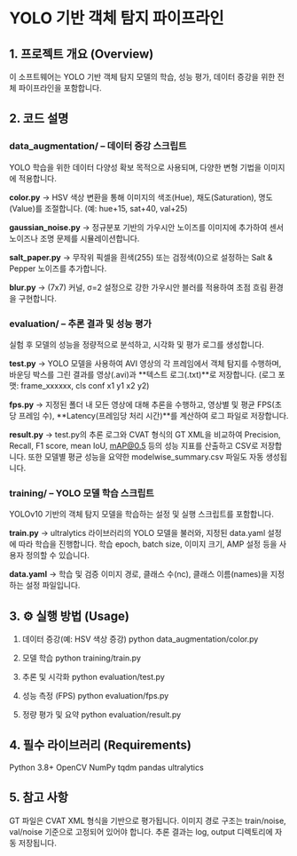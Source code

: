 # YOLO 기반 객체 탐지 파이프라인

## 1. 프로젝트 개요 (Overview)
이 소프트웨어는 YOLO 기반 객체 탐지 모델의 학습, 성능 평가, 데이터 증강을 위한 전체 파이프라인을 포함합니다.

## 2. 코드 설명
### data_augmentation/ – 데이터 증강 스크립트
YOLO 학습을 위한 데이터 다양성 확보 목적으로 사용되며, 다양한 변형 기법을 이미지에 적용합니다.

**color.py**
→ HSV 색상 변환을 통해 이미지의 색조(Hue), 채도(Saturation), 명도(Value)를 조절합니다.
(예: hue+15, sat+40, val+25)

**gaussian_noise.py**
→ 정규분포 기반의 가우시안 노이즈를 이미지에 추가하여 센서 노이즈나 조명 문제를 시뮬레이션합니다.

**salt_paper.py**
→ 무작위 픽셀을 흰색(255) 또는 검정색(0)으로 설정하는 Salt & Pepper 노이즈를 추가합니다.

**blur.py**
→ (7x7) 커널, σ=2 설정으로 강한 가우시안 블러를 적용하여 초점 흐림 환경을 구현합니다.

### evaluation/ – 추론 결과 및 성능 평가
실험 후 모델의 성능을 정량적으로 분석하고, 시각화 및 평가 로그를 생성합니다.

**test.py**
→ YOLO 모델을 사용하여 AVI 영상의 각 프레임에서 객체 탐지를 수행하며,
바운딩 박스를 그린 결과를 영상(.avi)과 **텍스트 로그(.txt)**로 저장합니다.
(로그 포맷: frame_xxxxxx, cls conf x1 y1 x2 y2)

**fps.py**
→ 지정된 폴더 내 모든 영상에 대해 추론을 수행하고, 영상별 및 평균 FPS(초당 프레임 수),
**Latency(프레임당 처리 시간)**를 계산하여 로그 파일로 저장합니다.

**result.py**
→ test.py의 추론 로그와 CVAT 형식의 GT XML을 비교하여
Precision, Recall, F1 score, mean IoU, mAP@0.5 등의 성능 지표를 산출하고
CSV로 저장합니다.
또한 모델별 평균 성능을 요약한 modelwise_summary.csv 파일도 자동 생성됩니다.

### training/ – YOLO 모델 학습 스크립트
YOLOv10 기반의 객체 탐지 모델을 학습하는 설정 및 실행 스크립트를 포함합니다.

**train.py**
→ ultralytics 라이브러리의 YOLO 모델을 불러와, 지정된 data.yaml 설정에 따라 학습을 진행합니다.
학습 epoch, batch size, 이미지 크기, AMP 설정 등을 사용자 정의할 수 있습니다.

**data.yaml**
→ 학습 및 검증 이미지 경로, 클래스 수(nc), 클래스 이름(names)을 지정하는 설정 파일입니다.



## 3. ⚙️ 실행 방법 (Usage)
1) 데이터 증강(예: HSV 색상 증강)
python data_augmentation/color.py

2) 모델 학습
python training/train.py

3) 추론 및 시각화
python evaluation/test.py

4) 성능 측정 (FPS)
python evaluation/fps.py

5) 정량 평가 및 요약
python evaluation/result.py

## 4. 필수 라이브러리 (Requirements)
Python 3.8+
OpenCV
NumPy
tqdm
pandas
ultralytics


## 5. 참고 사항
GT 파일은 CVAT XML 형식을 기반으로 평가됩니다.
이미지 경로 구조는 train/noise, val/noise 기준으로 고정되어 있어야 합니다.
추론 결과는 log, output 디렉토리에 자동 저장됩니다.
